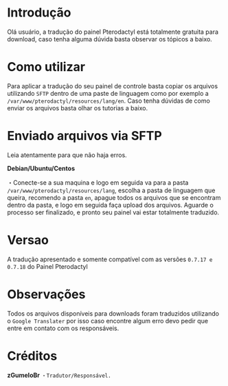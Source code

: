 # Introdução
Olá usuário, a tradução do painel Pterodactyl está totalmente gratuita para download, caso tenha alguma dúvida basta observar os tópicos a baixo.

# Como utilizar
Para aplicar a tradução do seu painel de controle basta copiar os arquivos utilizando ```SFTP``` dentro de uma paste de linguagem como por exemplo a ```/var/www/pterodactyl/resources/lang/en```. Caso tenha dúvidas de como enviar os arquivos basta olhar os tutorias a baixo.

# Enviado arquivos via SFTP
Leia atentamente para que não haja erros.

**Debian/Ubuntu/Centos**

・Conecte-se a sua maquina e logo em seguida va para a pasta ```/var/www/pterodactyl/resources/lang```, escolha a pasta de linguagem que queira, recomendo a pasta ``en``, apague todos os arquivos que se encontram dentro da pasta, e logo em seguida faça upload dos arquivos. Aguarde o processo ser finalizado, e pronto seu painel vai estar totalmente traduzido.

# Versao
A tradução apresentado e somente compatível com as versões ```0.7.17 e 0.7.18``` do Painel Pterodactyl

# Observações
Todos os arquivos disponíveis para downloads foram traduzidos utilizando o ```Google Translater``` por isso caso encontre algum erro devo pedir que entre em contato com os responsáveis.

# Créditos

**zGumeloBr**
```・Tradutor/Responsável.```

